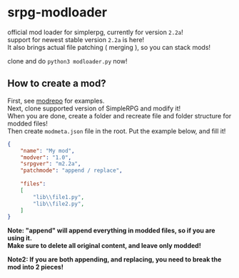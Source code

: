 # srpg-modloader
official mod loader for simplerpg, currently for version ```2.2a```!  
support for newest stable version ```2.2a``` is here!  
It also brings actual file patching ( merging ), so you can stack mods!  

clone and do ```python3 modloader.py``` now!  

## How to create a mod?
First, see [modrepo](https://github.com/reversee-dev/srpg-modrepo) for examples.  
Next, clone supported version of SimpleRPG and modify it!  
When you are done, create a folder and recreate file and folder structure for modded files!   
Then create ```modmeta.json``` file in the root. Put the example below, and fill it!
```json
{
    "name": "My mod",
    "modver": "1.0",
    "srpgver": "m2.2a",
    "patchmode": "append / replace",
    
    "files":
    [
        "lib\\file1.py",
        "lib\\file2.py",
    ]
}
```  

**Note: "append" will append everything in modded files, so if you are using it.   
Make sure to delete all original content, and leave only modded!**   
  
**Note2: If you are both appending, and replacing, you need to break the mod into 2 pieces!** 

